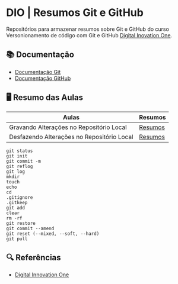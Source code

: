 
# DIO | Resumos Git e GitHub

Repositórios para armazenar resumos sobre Git e GitHub do curso Versonionamento de código com Git e GitHub [Digital Inovation One](https://www.dio.me/).

## 📚 Documentação
- [Documentação Git](https://git-scm.com/doc)
- [Documentação GitHub](https://docs.github.com/)

## 🖥 Resumo das Aulas

| Aulas | Resumos |
|-------|---------|
|Gravando Alterações no Repositório Local | [Resumos]()|
|Desfazendo Alterações no Repositório Local| [Resumos]()|

```
git status
git init
git commit -m
git reflog
git log
mkdir
touch
echo
cd
.gitignore
.gitkeep
git add
clear
rm -rf
git restore
git commit --amend
git reset (--mixed, --soft, --hard)
git pull
```

## 🔍 Referências
- [Digital Innovation One](https://www.dio.me/)
